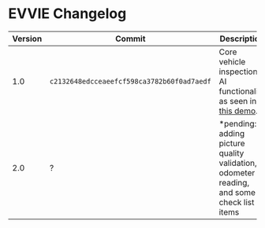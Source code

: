 # EVVIE Changelog
|Version|Commit|Description|
|-|-|-|
|1.0|`c2132648edcceaeefcf598ca3782b60f0ad7aedf`|Core vehicle inspection AI functionality as seen in [this demo](https://youtu.be/KvEFX-in2TM).|
|2.0|?|*pending: adding picture quality validation, odometer reading, and some check list items|